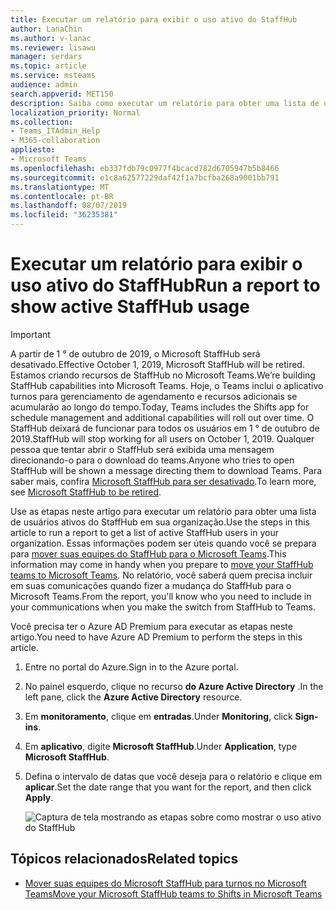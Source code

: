 ```yaml
---
title: Executar um relatório para exibir o uso ativo do StaffHub
author: LanaChin
ms.author: v-lanac
ms.reviewer: lisawu
manager: serdars
ms.topic: article
ms.service: msteams
audience: admin
search.appverid: MET150
description: Saiba como executar um relatório para obter uma lista de usuários ativos do StaffHub em sua organização.
localization_priority: Normal
ms.collection:
- Teams_ITAdmin_Help
- M365-collaboration
appliesto:
- Microsoft Teams
ms.openlocfilehash: eb337fdb79c0977f4bcacd782d6705947b5b8466
ms.sourcegitcommit: e1c8a62577229daf42f1a7bcfba268a9001bb791
ms.translationtype: MT
ms.contentlocale: pt-BR
ms.lasthandoff: 08/07/2019
ms.locfileid: "36235381"
---
```

# <a name="run-a-report-to-show-active-staffhub-usage"></a><span data-ttu-id="d6414-103">Executar um relatório para exibir o uso ativo do StaffHub</span><span class="sxs-lookup"><span data-stu-id="d6414-103">Run a report to show active StaffHub usage</span></span>

> [!IMPORTANT]
> <span data-ttu-id="d6414-104">A partir de 1 ° de outubro de 2019, o Microsoft StaffHub será desativado.</span><span class="sxs-lookup"><span data-stu-id="d6414-104">Effective October 1, 2019, Microsoft StaffHub will be retired.</span></span> <span data-ttu-id="d6414-105">Estamos criando recursos de StaffHub no Microsoft Teams.</span><span class="sxs-lookup"><span data-stu-id="d6414-105">We’re building StaffHub capabilities into Microsoft Teams.</span></span> <span data-ttu-id="d6414-106">Hoje, o Teams inclui o aplicativo turnos para gerenciamento de agendamento e recursos adicionais se acumularão ao longo do tempo.</span><span class="sxs-lookup"><span data-stu-id="d6414-106">Today, Teams includes the Shifts app for schedule management and additional capabilities will roll out over time.</span></span> <span data-ttu-id="d6414-107">O StaffHub deixará de funcionar para todos os usuários em 1 ° de outubro de 2019.</span><span class="sxs-lookup"><span data-stu-id="d6414-107">StaffHub will stop working for all users on October 1, 2019.</span></span> <span data-ttu-id="d6414-108">Qualquer pessoa que tentar abrir o StaffHub será exibida uma mensagem direcionando-o para o download do teams.</span><span class="sxs-lookup"><span data-stu-id="d6414-108">Anyone who tries to open StaffHub will be shown a message directing them to download Teams.</span></span> <span data-ttu-id="d6414-109">Para saber mais, confira [Microsoft StaffHub para ser desativado](microsoft-staffhub-to-be-retired.md).</span><span class="sxs-lookup"><span data-stu-id="d6414-109">To learn more, see [Microsoft StaffHub to be retired](microsoft-staffhub-to-be-retired.md).</span></span>  

<span data-ttu-id="d6414-110">Use as etapas neste artigo para executar um relatório para obter uma lista de usuários ativos do StaffHub em sua organização.</span><span class="sxs-lookup"><span data-stu-id="d6414-110">Use the steps in this article to run a report to get a list of active StaffHub users in your organization.</span></span> <span data-ttu-id="d6414-111">Essas informações podem ser úteis quando você se prepara para [mover suas equipes do StaffHub para o Microsoft Teams](move-staffhub-teams-to-shifts-in-teams.md).</span><span class="sxs-lookup"><span data-stu-id="d6414-111">This information may come in handy when you prepare to [move your StaffHub teams to Microsoft Teams](move-staffhub-teams-to-shifts-in-teams.md).</span></span> <span data-ttu-id="d6414-112">No relatório, você saberá quem precisa incluir em suas comunicações quando fizer a mudança do StaffHub para o Microsoft Teams.</span><span class="sxs-lookup"><span data-stu-id="d6414-112">From the report, you'll know who you need to include in your communications when you make the switch from StaffHub to Teams.</span></span>

<span data-ttu-id="d6414-113">Você precisa ter o Azure AD Premium para executar as etapas neste artigo.</span><span class="sxs-lookup"><span data-stu-id="d6414-113">You need to have Azure AD Premium to perform the steps in this article.</span></span>

1. <span data-ttu-id="d6414-114">Entre no portal do Azure.</span><span class="sxs-lookup"><span data-stu-id="d6414-114">Sign in to the Azure portal.</span></span>
2. <span data-ttu-id="d6414-115">No painel esquerdo, clique no recurso **do Azure Active Directory** .</span><span class="sxs-lookup"><span data-stu-id="d6414-115">In the left pane, click the **Azure Active Directory** resource.</span></span>
3. <span data-ttu-id="d6414-116">Em **monitoramento**, clique em **entradas**.</span><span class="sxs-lookup"><span data-stu-id="d6414-116">Under **Monitoring**, click **Sign-ins**.</span></span>
4. <span data-ttu-id="d6414-117">Em **aplicativo**, digite **Microsoft StaffHub**.</span><span class="sxs-lookup"><span data-stu-id="d6414-117">Under **Application**, type **Microsoft StaffHub**.</span></span>
5. <span data-ttu-id="d6414-118">Defina o intervalo de datas que você deseja para o relatório e clique em **aplicar**.</span><span class="sxs-lookup"><span data-stu-id="d6414-118">Set the date range that you want for the report, and then click **Apply**.</span></span> 

    ![Captura de tela mostrando as etapas sobre como mostrar o uso ativo do StaffHub](../../media/staffhub-active-usage-report.png)

## <a name="related-topics"></a><span data-ttu-id="d6414-120">Tópicos relacionados</span><span class="sxs-lookup"><span data-stu-id="d6414-120">Related topics</span></span>

- [<span data-ttu-id="d6414-121">Mover suas equipes do Microsoft StaffHub para turnos no Microsoft Teams</span><span class="sxs-lookup"><span data-stu-id="d6414-121">Move your Microsoft StaffHub teams to Shifts in Microsoft Teams</span></span>](move-staffhub-teams-to-shifts-in-teams.md)
